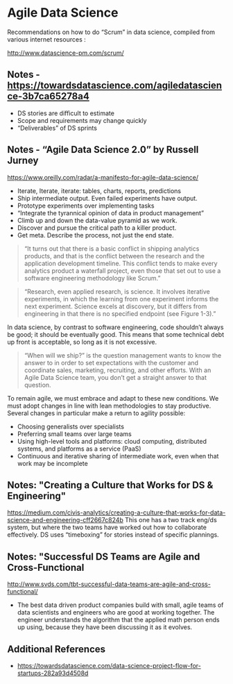 # Agile Data Science

Recommendations on how to do “Scrum” in data science, compiled from various internet resources :

http://www.datascience-pm.com/scrum/

## Notes - https://towardsdatascience.com/agiledatascience-3b7ca65278a4

* DS stories are difficult to estimate
* Scope and requirements may change quickly
* “Deliverables” of DS sprints


## Notes - “Agile Data Science 2.0” by Russell Jurney
https://www.oreilly.com/radar/a-manifesto-for-agile-data-science/

* Iterate, Iterate, iterate: tables, charts, reports, predictions
* Ship intermediate output. Even failed experiments have output.
* Prototype experiments over implementing tasks
* “Integrate the tyrannical opinion of data in product management”
* Climb up and down the data-value pyramid as we work.
* Discover and pursue the critical path to a killer product.
* Get meta. Describe the process, not just the end state.

> “It turns out that there is a basic conflict in shipping analytics products, and that is the conflict between the research and the application development timeline. This conflict tends to make every analytics product a waterfall project, even those that set out to use a software engineering methodology like Scrum.”

> “Research, even applied research, is science. It involves iterative experiments, in which the learning from one experiment informs the next experiment. Science excels at discovery, but it differs from engineering in that there is no specified endpoint (see Figure 1-3).”

In data science, by contrast to software engineering, code shouldn’t always be good; it should be eventually good. This means that some technical debt up front is acceptable, so long as it is not excessive.

> “When will we ship?” is the question management wants to know the answer to in order to set expectations with the customer and coordinate sales, marketing, recruiting, and other efforts. With an Agile Data Science team, you don’t get a straight answer to that question.

To remain agile, we must embrace and adapt to these new conditions. We must adopt changes in line with lean methodologies to stay productive.
Several changes in particular make a return to agility possible:
* Choosing generalists over specialists
* Preferring small teams over large teams
* Using high-level tools and platforms: cloud computing, distributed systems, and platforms as a service (PaaS)
* Continuous and iterative sharing of intermediate work, even when that work may be incomplete

## Notes: "Creating a Culture that Works for DS & Engineering"
https://medium.com/civis-analytics/creating-a-culture-that-works-for-data-science-and-engineering-cff2667c824b
This one has a two track eng/ds system, but where the two teams have worked out how to collaborate effectively. DS uses “timeboxing” for stories instead of specific plannings.


## Notes: "Successful DS Teams are Agile and Cross-Functional
http://www.svds.com/tbt-successful-data-teams-are-agile-and-cross-functional/

* The best data driven product companies build with small, agile teams of data scientists and engineers who are good at working together. The engineer understands the algorithm that the applied math person ends up using, because they have been discussing it as it evolves.


## Additional References
* https://towardsdatascience.com/data-science-project-flow-for-startups-282a93d4508d
